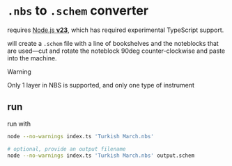 # `.nbs` to `.schem` converter

requires [Node.js **v23**](https://nodejs.org/en/blog/release/), which has required experimental TypeScript support.

will create a `.schem` file with a line of bookshelves and the noteblocks that are used—cut and rotate the noteblock 90deg counter-clockwise and paste into the machine.

> [!WARNING]  
> Only 1 layer in NBS is supported, and only one type of instrument

## run

run with

```sh
node --no-warnings index.ts 'Turkish March.nbs'
```

```sh
# optional, provide an output filename
node --no-warnings index.ts 'Turkish March.nbs' output.schem
```
